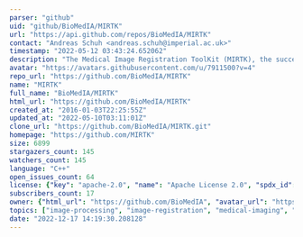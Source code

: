```yaml
---
parser: "github"
uid: "github/BioMedIA/MIRTK"
url: "https://api.github.com/repos/BioMedIA/MIRTK"
contact: "Andreas Schuh <andreas.schuh@imperial.ac.uk>"
timestamp: "2022-05-12 03:43:24.652062"
description: "The Medical Image Registration ToolKit (MIRTK), the successor of the IRTK, contains common CMake build configuration files, core libraries, and basic command-line tools. Extension packages are hosted by the MIRTK GitHub group at"
avatar: "https://avatars.githubusercontent.com/u/7911500?v=4"
repo_url: "https://github.com/BioMedIA/MIRTK"
name: "MIRTK"
full_name: "BioMedIA/MIRTK"
html_url: "https://github.com/BioMedIA/MIRTK"
created_at: "2016-01-03T22:25:55Z"
updated_at: "2022-05-10T03:11:01Z"
clone_url: "https://github.com/BioMedIA/MIRTK.git"
homepage: "https://github.com/MIRTK"
size: 6899
stargazers_count: 145
watchers_count: 145
language: "C++"
open_issues_count: 64
license: {"key": "apache-2.0", "name": "Apache License 2.0", "spdx_id": "Apache-2.0", "url": "https://api.github.com/licenses/apache-2.0", "node_id": "MDc6TGljZW5zZTI="}
subscribers_count: 17
owner: {"html_url": "https://github.com/BioMedIA", "avatar_url": "https://avatars.githubusercontent.com/u/7911500?v=4", "login": "BioMedIA", "type": "Organization"}
topics: ["image-processing", "image-registration", "medical-imaging", "toolkit", "free-form-deformation", "ffd"]
date: "2022-12-17 14:19:30.208128"
---
```

